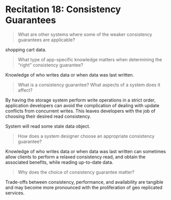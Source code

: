 # Recitation 18: Consistency Guarantees

> What are other systems where some of the weaker consistency guarantees are applicable?
> 

shopping cart data.

> What type of app-specific knowledge matters when determining the “right” consistency guarantee?
> 

Knowledge of who writes data or when data was last written.

> What is a consistency guarantee? What aspects of a system does it affect?
> 

By having the storage system perform write operations in a strict order, application developers can avoid the complication of dealing with update conflicts from concurrent writes.  This leaves developers with the job of choosing their desired read consistency.

System will read some stale data object.

> How does a system designer choose an appropriate consistency guarantee?
> 

Knowledge of who writes data or when data was last written can sometimes allow clients to perform a relaxed consistency read, and obtain the associated benefits, while reading up-to-date data.

> Why does the choice of consistency guarantee matter?
> 

Trade-offs between consistency, performance, and availability are tangible and may become more pronounced with the proliferation of geo replicated services.